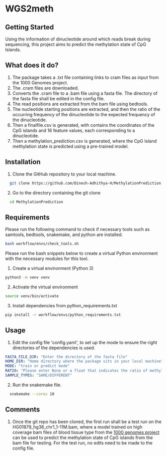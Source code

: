 # WGS2meth

## Getting Started

Using the information of dinucleotide around which reads break during sequencing, this project aims to predict the methylation state of CpG Islands.

## What does it do?
1. The package takes a .txt file containing links to cram files as input from the 1000 Genomes project.
2. The .cram files are downloaded.
3. Converts the .cram file to a .bam file using a fasta file. The directory of the fasta file shall be edited in the config file.
4. The read positions are extracted from the bam file using bedtools.
5. The nucleotide starting positions are extracted, and then the ratio of the occurring frequency of the dinucleotide to the expected frequency of the dinucleotide.
6. Then a finalfile.csv is generated, with contains the coordinates of the CpG islands and 16 feature values, each corresponding to a dinucleotide.
7. Then a methylation_prediction.csv is generated, where the CpG Island methylation state is predicted using a pre-trained model.

## Installation

1. Clone the GitHub repository to your local machine.
```sh
  git clone https://github.com/Dinesh-Adhithya-H/MethylationPrediction.git
```
2. Go to the directory containing the git clone
```sh
  cd MethylationPrediction
```

## Requirements
Please run the following command to check if necessary tools such as samtools, bedtools, snakemake, and python are installed.

```sh
bash workflow/envs/check_tools.sh
```

Please run the bash snippets below to create a virtual Python environment with the necessary modules for this tool.
1. Create a virtual environment (Python 3)
```sh
python3 -m venv venv
```
2. Activate the virtual environment
```sh
source venv/bin/activate
```
3. Install dependencies from python_requirements.txt
```sh
pip install -r workflow/envs/python_requirements.txt
```

## Usage

1. Edit the config file 'config.yaml', to set up the mode to ensure the right directories of the dependencies is used.
``` yaml
FASTA_FILE_DIR: "Enter the directory of the fasta file"
HOME_DIR: "Home directory where the package sits in your local machine"
MODE: "train or predict mode"
RATIO: "Please enter None or a float that indicates the ratio of methylated samples in the dataset"
SAMPLE_TYPES: "SAME/DIFFERENT"
```
2. Run the snakemake file.
``` sh
  snakemake --cores 10
```

## Comments

1. Once the git repo has been cloned, the first run shall be a test run on the HG01879_hg38_chr1_1-11M.bam, where  a model trained on high coverage bam files of blood tissue type from the [1000 genomes project](http://ftp.1000genomes.ebi.ac.uk/vol1/ftp/data_collections/1000_genomes_project) can be used to predict the methylation state of CpG islands from the bam file for testing. For the test run, no edits need to be made to the config file.
